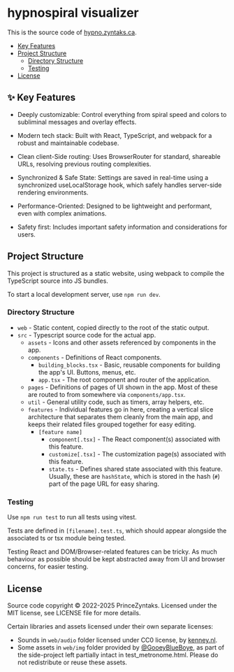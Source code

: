 # hypnospiral visualizer

This is the source code of [hypno.zyntaks.ca](https://hypno.zyntaks.ca).
- [Key Features](#key-features)
- [Project Structure](#project-structure)
  - [Directory Structure](#directory-structure)
  - [Testing](#testing)
- [License](#license)


## ✨ Key Features

- Deeply customizable: Control everything from spiral speed and colors to subliminal messages and overlay effects.

- Modern tech stack: Built with React, TypeScript, and webpack for a robust and maintainable codebase.

- Clean client-Side routing: Uses BrowserRouter for standard, shareable URLs, resolving previous routing complexities.

- Synchronized & Safe State: Settings are saved in real-time using a synchronized useLocalStorage hook, which safely handles server-side rendering environments.

- Performance-Oriented: Designed to be lightweight and performant, even with complex animations.

- Safety first: Includes important safety information and considerations for users.

## Project Structure

This project is structured as a static website, using webpack to compile the TypeScript source into JS bundles.

To start a local development server, use `npm run dev`.

### Directory Structure

- `web` - Static content, copied directly to the root of the static output.
- `src` - Typescript source code for the actual app.
  - `assets` - Icons and other assets referenced by components in the app.
  - `components` - Definitions of React components.
    - `building_blocks.tsx` - Basic, reusable components for building the app's UI. Buttons, menus, etc.
    - `app.tsx` - The root component and router of the application.
  - `pages` - Definitions of pages of UI shown in the app. Most of these are routed to from somewhere via 
    `components/app.tsx`.
  - `util` - General utility code, such as timers, array helpers, etc.
  - `features` - Individual features go in here, creating a vertical slice architecture that separates them cleanly from
     the main app, and keeps their related files grouped together for easy editing.
    - `[feature name]`
      - `component[.tsx]` - The React component(s) associated with this feature.
      - `customize[.tsx]` - The customization page(s) associated with this feature.
      - `state.ts` - Defines shared state associated with this feature. Usually, these are `hashState`, which is stored
        in the hash (`#`) part of the page URL for easy sharing.

### Testing

Use `npm run test` to run all tests using vitest.

Tests are defined in `[filename].test.ts`, which should appear alongside the associated ts or tsx module being tested.

Testing React and DOM/Browser-related features can be tricky.
As much behaviour as possible should be kept abstracted away from UI and browser concerns, for easier testing.

## License

Source code copyright &copy; 2022-2025 PrinceZyntaks. Licensed under the MIT license, see LICENSE file for more details.

Certain libraries and assets licensed under their own separate licenses:
 - Sounds in `web/audio` folder licensed under CC0 license, by [kenney.nl](https://kenney.nl).
 - Some assets in `web/img` folder provided by [@GooeyBlueBoye](https://twitter.com/GooeyBlueBoye), as part of the side-project
   left partially intact in test_metronome.html. Please do not redistribute or reuse these assets.
